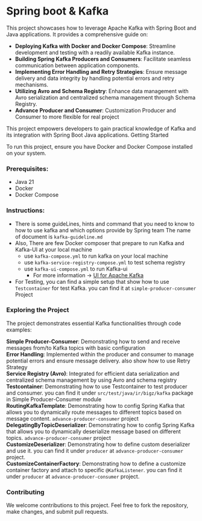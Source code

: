# Spring boot & Kafka

This project showcases how to leverage Apache Kafka with Spring Boot and Java applications. It provides a comprehensive guide on:

- **Deploying Kafka with Docker and Docker Compose**: Streamline development and testing with a readily available Kafka instance.
- **Building Spring Kafka Producers and Consumers**: Facilitate seamless communication between application components.
- **Implementing Error Handling and Retry Strategies**: Ensure message delivery and data integrity by handling potential errors and retry mechanisms.
- **Utilizing Avro and Schema Registry**: Enhance data management with Avro serialization and centralized schema management through Schema Registry.
- **Advance Producer and Consumer**: Customization Producer and Consumer to more flexible for real project

This project empowers developers to gain practical knowledge of Kafka and its integration with Spring Boot Java applications.
Getting Started

To run this project, ensure you have Docker and Docker Compose installed on your system.

### Prerequisites:

- Java 21
- Docker
- Docker Compose

### Instructions:
- There is some guideLines, hints and command that you need to know to how to use kafka and which options provide by Spring team
  The name of document is `kafka-guideline.md`
- Also, There are few Docker composer that prepare to run Kafka and Kafka-UI at your local machine
  - use `kafka-compose.yml` to run kafka on your local machine 
  - use `kafka-service-registry-compose.yml` to test schema registry
  - use `kafka-ui-compose.yml` to run Kafka-ui 
    - For more information -> [UI for Apache Kafka](https://github.com/provectus/kafka-ui)
- For Testing, you can find a simple setup that show how to use `Testcontainer` for test Kafka. you can find it at `simple-producer-consumer` Project

### Exploring the Project

The project demonstrates essential Kafka functionalities through code examples:

**Simple Producer-Consumer**: Demonstrating how to send and receive messages from/to Kafka topics with basic configuration <br>
**Error Handling**: Implemented within the producer and consumer to manage potential errors and ensure message delivery. also show how to use Retry Strategy <br>
**Service Registry (Avro)**: Integrated for efficient data serialization and centralized schema management by using Avro and schema registry <br>
**Testcontainer**: Demonstrating how to use Testcontainer to test producer and consumer. you can find it under `src/test/java/ir/bigz/kafka` package in Simple Producer-Consumer module <br>
**RoutingKafkaTemplate**: Demonstrating how to config Spring Kafka that allows you to dynamically route messages to different topics based on message content. `advance-producer-consumer` project<br>
**DelegatingByTopicDeserializer**: Demonstrating how to config Spring Kafka that allows you to dynamically deserialize message based on different topics. `advance-producer-consumer` project<br>
**CustomizeDeserializer**: Demonstrating how to define custom deserializer and use it. you can find it under `producer` at `advance-producer-consumer` project.<br>
**CustomizeContainerFactory**: Demonstrating how to define a customize container factory and attach to specific `@KafkaListener`. you can find it under `producer` at `advance-producer-consumer` project.<br>

### Contributing

We welcome contributions to this project. Feel free to fork the repository, make changes, and submit pull requests.
